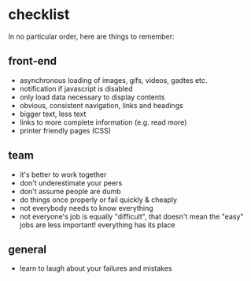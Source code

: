 # checklist

In no particular order, here are things to remember:

## front-end

- asynchronous loading of images, gifs, videos, gadtes etc.
- notification if javascript is disabled
- only load data necessary to display contents
- obvious, consistent navigation, links and headings
- bigger text, less text
- links to more complete information (e.g. read more)
- printer friendly pages (CSS)

## team

- it's better to work together
- don't underestimate your peers
- don't assume people are dumb
- do things once properly or fail quickly & cheaply
- not everybody needs to know everything
- not everyone's job is equally "difficult", that doesn't mean the "easy" jobs are less important! everything has its place

## general

- learn to laugh about your failures and mistakes
